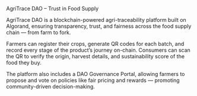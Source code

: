 AgriTrace DAO – Trust in Food Supply

AgriTrace DAO is a blockchain-powered agri-traceability platform built on Algorand, ensuring transparency, trust, and fairness across the food supply chain — from farm to fork.

Farmers can register their crops, generate QR codes for each batch, and record every stage of the product’s journey on-chain.
Consumers can scan the QR to verify the origin, harvest details, and sustainability score of the food they buy.

The platform also includes a DAO Governance Portal, allowing farmers to propose and vote on policies like fair pricing and rewards — promoting community-driven decision-making.

